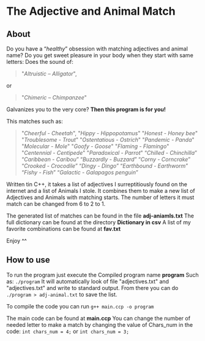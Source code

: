 # The Adjective and Animal Match

## About
Do you have a “*healthy*” obsession with matching adjectives and animal name?
Do you get sweet pleasure in your body when they start with same letters:
Does the sound of:

>  "*Altruistic – Alligator*",
  
or 

> "*Chimeric – Chimpanzee*"
 
Galvanizes you to the very core? 
**Then this program is for you!**

This matches such as: 
 >"*Cheerful - Cheetah*",
 "*Hippy  - Hippopotamus*"
 "*Honest  - Honey bee*"
 "*Troublesome  - Trout*"
 "*Ostentatious  - Ostrich*"
 "*Pandemic  - Panda*"
 "*Molecular  - Mole*"
 "*Goofy  - Goose*"
 "*Flaming  - Flamingo*"
 "*Centennial  - Centipede*"
 "*Paradoxical - Parrot*"
 “*Chilled - Chinchilla*”
 “*Caribbean  - Caribou*”
 “*Buzzardly - Buzzard*”
“*Corny  - Corncrake*”
“*Crooked - Crocodile*”
“*Dingy - Dingo*”
“*Earthbound - Earthworm*”
“*Fishy - Fish*”
“*Galactic  - Galapagos penguin*”

Written tin C++, it takes a list of adjectives I surreptitiously found on the internet and a list of Animals I stole. It combines them to make a new list of Adjectives and Animals with matching starts. The number of letters it must match can be changed from 6 to 2 to 1.

The generated list of matches can be found in the file **adj-aniamls.txt**
The full dictionary can be found at the directory **Dictionary in csv**
A list of my favorite combinations can be found at **fav.txt**

Enjoy ^^

## How to use

To run the program just execute the Compiled program name **program**
Such as: `./program`
It will automatically look of file "adjectives.txt" and "adjectives.txt" and write to standard output.
From there you can do `./program > adj-animal.txt` to save the list.

To compile the code you can run `g++ main.ccp -o program` 

The main code can be found at **main.ccp**
You can change the number of needed letter to make a match by changing the value of Chars_num in the code:
	`int chars_num = 4;`
    	or
	`int chars_num = 3;`
